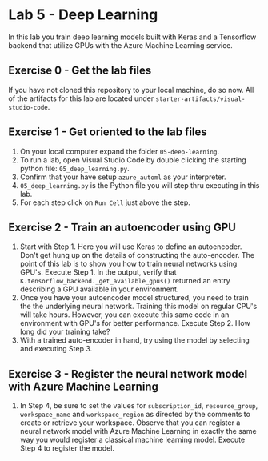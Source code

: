 # Lab 5 - Deep Learning

In this lab you train deep learning models built with Keras and a Tensorflow backend that utilize GPUs with the Azure Machine Learning service.

## Exercise 0 - Get the lab files
If you have not cloned this repository to your local machine, do so now. All of the artifacts for this lab are located under `starter-artifacts/visual-studio-code`.

## Exercise 1 - Get oriented to the lab files
1. On your local computer expand the folder `05-deep-learning`.
2. To run a lab, open Visual Studio Code by double clicking the starting python file: `05_deep_learning.py`.
3. Confirm that your have setup `azure_automl` as your interpreter.
4. `05_deep_learning.py` is the Python file you will step thru executing in this lab.
5. For each step click on `Run Cell` just above the step. 

## Exercise 2 - Train an autoencoder using GPU
1. Start with Step 1. Here you will use Keras to define an autoencoder. Don't get hung up on the details of constructing the auto-encoder. The point of this lab is to show you how to train neural networks using GPU's. Execute Step 1. In the output, verify that `K.tensorflow_backend._get_available_gpus()` returned an entry describing a GPU available in your environment.
2. Once you have your autoencoder model structured, you need to train the the underlying neural network. Training this model on regular CPU's will take hours. However, you can execute this same code in an environment with GPU's for better performance. Execute Step 2. How long did your training take?
3. With a trained auto-encoder in hand, try using the model by selecting and executing Step 3.

## Exercise 3 - Register the neural network model with Azure Machine Learning
1. In Step 4, be sure to set the values for `subscription_id`, `resource_group`, `workspace_name` and `workspace_region` as directed by the comments to create or retrieve your workspace. Observe that you can register a neural network model with Azure Machine Learning in exactly the same way you would register a classical machine learning model. Execute Step 4 to register the model.
